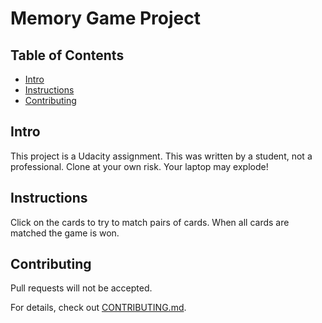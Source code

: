 # Memory Game Project

## Table of Contents

* [Intro](#intro)
* [Instructions](#instructions)
* [Contributing](#contributing)

## Intro

This project is a Udacity assignment.  This was written by a student, not a professional.  Clone at your own risk.  Your laptop may explode!

## Instructions

Click on the cards to try to match pairs of cards.  When all cards are matched the game is won.

## Contributing

Pull requests will not be accepted.

For details, check out [CONTRIBUTING.md](CONTRIBUTING.md).
